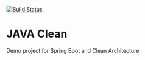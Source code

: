 [![Build Status](https://travis-ci.org/LVCarnevalli/javaclean.svg?branch=master)](https://travis-ci.org/LVCarnevalli/javaclean)

# JAVA Clean
Demo project for Spring Boot and Clean Architecture
